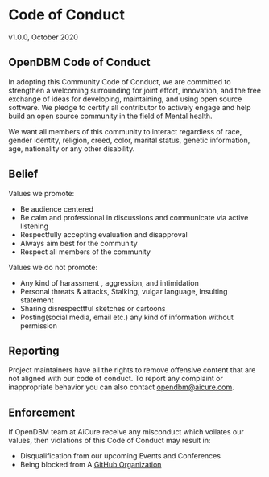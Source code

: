 # Code of Conduct

v1.0.0, October 2020


## OpenDBM Code of Conduct

In adopting this Community Code of Conduct, we are committed to strengthen a welcoming surrounding for joint effort, innovation, and the free exchange of ideas for developing, maintaining, and using open source software. We pledge to certify all contributor to actively engage and help build an open source community in the field of Mental health.

We want all members of this community to interact regardless of race, gender identity, religion, creed, color, marital status, genetic information, age, nationality or any other disability.

## Belief

Values we promote:

- Be audience centered
- Be calm and professional in discussions and communicate via active listening
- Respectfully accepting evaluation and disapproval
- Always aim best for the community
- Respect all members of the community

Values we do not promote:

- Any kind of harassment   , aggression, and intimidation
- Personal threats & attacks, Stalking, vulgar language, Insulting statement
- Sharing disrespecttful sketches or cartoons
- Posting(social media, email etc.) any kind of information without permission

## Reporting

Project maintainers have all the rights to remove offensive content that are not aligned with our code of conduct. To report any complaint or inappropriate behavior you can also contact [opendbm@aicure.com](mailto:opendbm@aicure.com).

## Enforcement

If OpenDBM team at AiCure receive any misconduct which voilates our values, then violations of this Code of Conduct may result in:
  * Disqualification from our upcoming Events and Conferences
  * Being blocked from A [GitHub Organization](https://help.github.com/articles/blocking-a-user-from-your-organization/)
